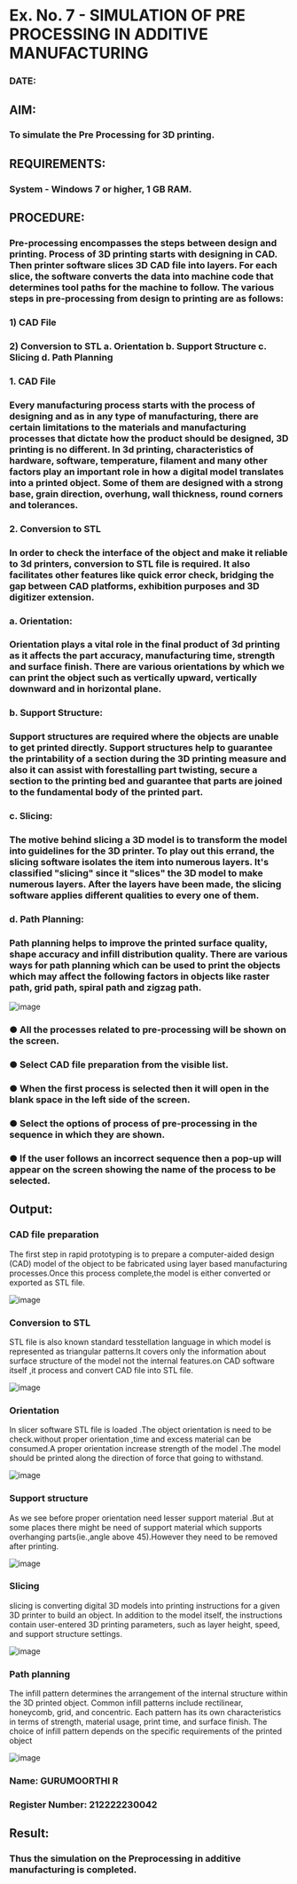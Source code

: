 # Ex. No. 7 - SIMULATION OF PRE PROCESSING IN ADDITIVE MANUFACTURING
### DATE: 
## AIM:
### To simulate the Pre Processing for 3D printing.

## REQUIREMENTS:
### System - Windows 7 or higher, 1 GB RAM.

## PROCEDURE:
### Pre-processing encompasses the steps between design and printing. Process of 3D printing starts with designing in CAD. Then printer software slices 3D CAD file into layers. For each slice, the software converts the data into machine code that determines tool paths for the machine to follow. The various steps in pre-processing from design to printing are as follows:

### 1)	CAD File
### 2)	Conversion to STL a. Orientation b. Support Structure c. Slicing d. Path Planning

### 1. CAD File
### Every manufacturing process starts with the process of designing and as in any type of manufacturing, there are certain limitations to the materials and manufacturing processes that dictate how the product should be designed, 3D printing is no different. In 3d printing, characteristics of hardware, software, temperature, filament and many other factors play an important role in how a digital model translates into a printed object. Some of them are designed with a strong base, grain direction, overhung, wall thickness, round corners and tolerances.

### 2. Conversion to STL
### In order to check the interface of the object and make it reliable to 3d printers, conversion to STL file is required. It also facilitates other features like quick error check, bridging the gap between CAD platforms, exhibition purposes and 3D digitizer extension.

### a. Orientation:
### Orientation plays a vital role in the final product of 3d printing as it affects the part accuracy, manufacturing time, strength and surface finish. There are various orientations by which we can print the object such as vertically upward, vertically downward and in horizontal plane.

### b. Support Structure:
### Support structures are required where the objects are unable to get printed directly. Support structures help to guarantee the printability of a section during the 3D printing measure and also it can assist with forestalling part twisting, secure a section to the printing bed and guarantee that parts are joined to the fundamental body of the printed part.

### c. Slicing:
### The motive behind slicing a 3D model is to transform the model into guidelines for the 3D printer. To play out this errand, the slicing software isolates the item into numerous layers. It's classified "slicing" since it "slices" the 3D model to make numerous layers. After the layers have been made, the slicing software applies different qualities to every one of them.

### d. Path Planning:
### Path planning helps to improve the printed surface quality, shape accuracy and infill distribution quality. There are various ways for path planning which can be used to print the objects which may affect the following factors in objects like raster path, grid path, spiral path and zigzag path.

![image](https://github.com/Sellakumar1987/Ex.-No.-7---SIMULATION-OF-PRE--PROCESSING-IN-ADDITIVE-MANUFACTURING/assets/113594316/baef8515-67d7-4c96-accc-4ee88035c9e7)

### ●	All the processes related to pre-processing will be shown on the screen.
### ●	Select CAD file preparation from the visible list.
### ●	When the first process is selected then it will open in the blank space in the left side of the screen.
### ●	Select the options of process of pre-processing in the sequence in which they are shown.
### ●	If the user follows an incorrect sequence then a pop-up will appear on the screen showing the name of the process to be selected.



## Output:
### CAD file preparation

The first step in rapid prototyping is to prepare a computer-aided design (CAD) model of the object to be fabricated using layer based manufacturing processes.Once this process complete,the model is either converted or exported as STL file.

![image](https://github.com/gururamu08/Ex.-No.-7---SIMULATION-OF-PRE--PROCESSING-IN-ADDITIVE-MANUFACTURING/assets/118707009/ab3d3258-17de-485b-9a12-ef589c70c662)

### Conversion to STL

STL file is also known standard tesstellation language in which model is represented as triangular patterns.It covers only the information about surface structure of the model not the internal features.on CAD software itself ,it process and convert CAD file into STL file.

![image](https://github.com/gururamu08/Ex.-No.-7---SIMULATION-OF-PRE--PROCESSING-IN-ADDITIVE-MANUFACTURING/assets/118707009/3cc997d4-874a-463b-831b-374b96a7ef84)


### Orientation

In slicer software STL file is loaded .The object orientation is need to be check.without proper orientation ,time and excess material can be consumed.A proper orientation increase strength of the model .The model should be printed along the direction of force that going to withstand.

![image](https://github.com/gururamu08/Ex.-No.-7---SIMULATION-OF-PRE--PROCESSING-IN-ADDITIVE-MANUFACTURING/assets/118707009/65c324c1-508f-4f09-8323-e95ae51b6e3c)


### Support structure

As we see before proper orientation need lesser support material .But at some places there might be need of support material which supports overhanging parts(ie.,angle above 45).However they need to be removed after printing.

![image](https://github.com/gururamu08/Ex.-No.-7---SIMULATION-OF-PRE--PROCESSING-IN-ADDITIVE-MANUFACTURING/assets/118707009/4f633cfe-f40d-44be-a88c-6ee823ba5b67)


### Slicing

slicing is converting digital 3D models into printing instructions for a given 3D printer to build an object. In addition to the model itself, the instructions contain user-entered 3D printing parameters, such as layer height, speed, and support structure settings.

![image](https://github.com/gururamu08/Ex.-No.-7---SIMULATION-OF-PRE--PROCESSING-IN-ADDITIVE-MANUFACTURING/assets/118707009/75d63918-d2b9-44af-9803-abb4af2420a3)


### Path planning

The infill pattern determines the arrangement of the internal structure within the 3D printed object. Common infill patterns include rectilinear, honeycomb, grid, and concentric. Each pattern has its own characteristics in terms of strength, material usage, print time, and surface finish. The choice of infill pattern depends on the specific requirements of the printed object

![image](https://github.com/gururamu08/Ex.-No.-7---SIMULATION-OF-PRE--PROCESSING-IN-ADDITIVE-MANUFACTURING/assets/118707009/07c34e2e-4094-4905-a36f-7a670c21ddaa)


### Name: GURUMOORTHI R
### Register Number: 212222230042

## Result: 
### Thus the simulation on the Preprocessing in additive manufacturing is completed.
